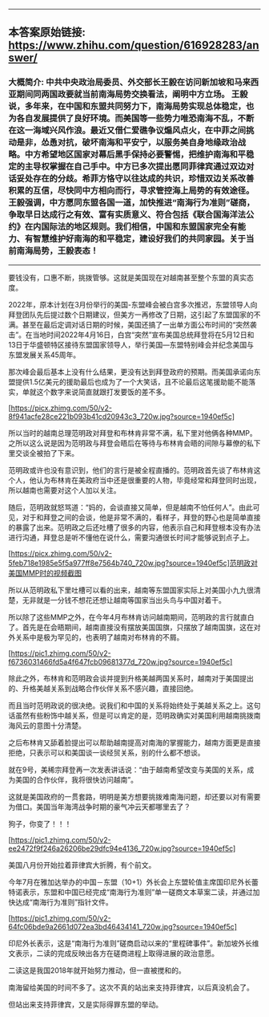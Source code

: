 ----------------------------------------
## 本答案原始链接: https://www.zhihu.com/question/616928283/answer/
### 大概简介: 中共中央政治局委员、外交部长王毅在访问新加坡和马来西亚期间同两国政要就当前南海局势交换看法，阐明中方立场。 王毅说，多年来，在中国和东盟共同努力下，南海局势实现总体稳定，也为各自发展提供了良好环境。而美国等一些势力唯恐南海不乱，不断在这一海域兴风作浪。最近又借仁爱礁争议煽风点火，在中菲之间挑动是非，怂恿对抗，破坏南海和平安宁，以服务美自身地缘政治战略。中方希望地区国家对幕后黑手保持必要警惕，把维护南海和平稳定的主导权掌握在自己手中。中方已多次提出愿同菲律宾通过双边对话妥处存在的分歧。希菲方恪守以往达成的共识，珍惜双边关系改善积累的互信，尽快同中方相向而行，寻求管控海上局势的有效途径。 王毅强调，中方愿同东盟各国一道，加快推进“南海行为准则”磋商，争取早日达成行之有效、富有实质意义、符合包括《联合国海洋法公约》在内国际法的地区规则。我们相信，中国和东盟国家完全有能力、有智慧维护好南海的和平稳定，建设好我们的共同家园。关于当前南海局势，王毅表态！
----------------------------------------
要钱没有，口惠不断，挑拨管够。这就是美国现在对越南甚至整个东盟的真实态度。

2022年，原本计划在3月份举行的美国-东盟峰会被白宫多次推迟，东盟领导人向拜登团队先后提过数个日期建议，但美方一再修改了日期，这引起了东盟国家的不满。甚至在最后定调对话日期的时候，美国还搞了一出单方面公布时间的“突然袭击”。在当地时间2022年4月16日，白宫“突然”宣布美国总统拜登将在5月12日和13日于华盛顿特区接待东盟国家领导人，举行美国—东盟特别峰会并纪念美国与东盟发展关系45周年。

那次峰会最后基本上没有什么结果，更没有达到拜登政府的预期。而美国承诺向东盟提供1.5亿美元的援助最后也成为了一个大笑话，且不论最后这笔援助能不能落实，单就这个数字来说简直就跟打发要饭的差不多。

[https://picx.zhimg.com/50/v2-8f941acfe28ce221b093b41cd20943c3_720w.jpg?source=1940ef5c]

所以当时的越南总理范明政对拜登和布林肯非常不满，私下里对他俩各种MMP。之所以这么说是因为范明政与拜登会晤后在等待与布林肯会晤的间隙与幕僚的私下里交谈全被拍了下来。

范明政或许也没有意识到，他们的言行是被全程直播的。范明政首先谈了布林肯这个人，他认为布林肯在美政府当中还是很重要的人物，毕竟经常和拜登同时出现，所以越南也需要对这个人加以关注。




随后，范明政就怒骂道：“妈的，会谈直接又简单，但是越南不怕任何人”。由此可见，对于和拜登之间的会谈，他是非常不满的，看样子，拜登的野心也是简单直接的暴露了出来。范明政之后还吐槽了很多的内容，他表示自己和拜登根本没有办法进行沟通，拜登总是听不懂他在说什么，需要沟通很长时间才能够说到点子上。

[https://picx.zhimg.com/50/v2-5feb718e1985e5f5a977ff8e7564b740_720w.jpg?source=1940ef5c]范明政对美国MMP时的视频截图

所以从范明政私下里吐槽可以看的出来，越南等东盟国家实际上对美国小九九很清楚，无非就是一分钱不想花还想让越南等国家当出头鸟与中国对着干。

所以除了这些MMP之外，在今年4月布林肯访问越南期间，范明政的言行就直白了。首先是在会晤期间，越南直接没有摆放美国国旗，只摆放了越南国旗，这在对外关系中是极为罕见的，也表明了越南对布林肯的不屑。

[https://pic1.zhimg.com/50/v2-f6736031466fd5a4f647fcb09681377d_720w.jpg?source=1940ef5c]

除此之外，布林肯和范明政会谈并提到升格美越两国关系时，越南对于美国提出的、升格美越关系到战略合作伙伴关系不感兴趣，直接回绝。

而且当时范明政说的很决绝。说我们和中国的关系将始终处于美越关系之上。这句话虽然有些粉饰中越关系，但是可以肯定的是，范明政确实对美国利用越南挑拨南海风云的意图十分清楚。

之后布林肯又舔着脸提出可以帮助越南提高对南海的掌握能力，越南方面更是直接拒绝，只表示可以和美国谈一谈经贸关系，别的什么都不想谈。

就在9号，美稀宗拜登再一次发表讲话说：“由于越南希望改变与美国的关系，成为美国的合作伙伴，我将很快访问越南”。

这就是美国政府的一贯套路，明明是美方想要挑拨难南海问题，却还要以对有需要为借口。美国当年海湾战争时期的豪气冲云天都哪里去了？

狗子，你变了！！！

[https://pic1.zhimg.com/50/v2-ee2472f9f246a26206be29dfc94e4136_720w.jpg?source=1940ef5c]



美国八月份开始拉着菲律宾大折腾，有个前文。

今年7月在雅加达举办的中国－东盟（10+1）外长会上东盟轮值主席国印尼外长蕾特诺表示，东盟和中国已经完成“南海行为准则”单一磋商文本草案二读，并通过加快达成“南海行为准则”指针文件。

[https://pic1.zhimg.com/50/v2-64fc06bde9a2661d072ea3bd46434141_720w.jpg?source=1940ef5c]

印尼外长表示，这是“南海行为准则”磋商启动以来的“里程碑事件”。新加坡外长维文表示，二读的完成反映出各方在磋商进程上取得进展的政治意愿。

二读这是我国2018年就开始努力推动，但一直被搅和的。

南海留给美国的时间不多了。这次不真的站出来支持菲律宾，以后真没机会了。

但站出来支持菲律宾，又是实际得罪东盟的举动。